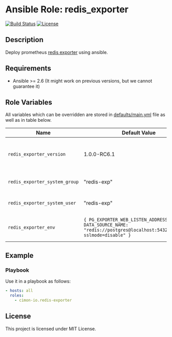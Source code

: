 # Ansible Role: redis_exporter

[![Build Status](https://travis-ci.org/cimon-io/ansible-redis-exporter.svg?branch=master)](https://travis-ci.org/cimon-io/ansible-redis-exporter)
[![License](https://img.shields.io/badge/license-MIT%20License-brightgreen.svg)](https://opensource.org/licenses/MIT)

## Description

Deploy prometheus [redis exporter](https://github.com/oliver006/redis_exporter) using ansible.

## Requirements

- Ansible >= 2.6 (It might work on previous versions, but we cannot guarantee it)

## Role Variables

All variables which can be overridden are stored in [defaults/main.yml](defaults/main.yml) file as well as in table below.

| Name           | Default Value | Description                        |
| -------------- | ------------- | -----------------------------------|
| `redis_exporter_version` | 1.0.0-RC6.1 | Redis exporter package version. Also accepts latest as parameter. |
| `redis_exporter_system_group` | "redis-exp" | System group used to run redis_exporter |
| `redis_exporter_system_user` | "redis-exp" | System user used to run redis_exporter |
| `redis_exporter_env` | `{ PG_EXPORTER_WEB_LISTEN_ADDRESS: ":9187", DATA_SOURCE_NAME: "redis://postgres@localhost:5432/postgres?sslmode=disable" }` | Redis_exporter environment variables for configuration

## Example

### Playbook

Use it in a playbook as follows:
```yaml
- hosts: all
  roles:
    - cimon-io.redis-exporter
```

## License

This project is licensed under MIT License.
